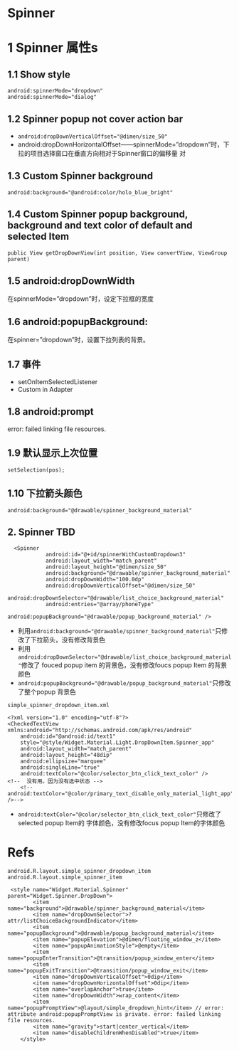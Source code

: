 # Spinner
# 1 Spinner 属性s
## 1.1 Show style
```
android:spinnerMode="dropdown" 
android:spinnerMode="dialog"
```
## 1.2 Spinner popup not cover action bar
- `android:dropDownVerticalOffset="@dimen/size_50"`
- android:dropDownHorizontalOffset——spinnerMode=”dropdown”时，下拉的项目选择窗口在垂直方向相对于Spinner窗口的偏移量 
对
## 1.3 Custom Spinner background
`android:background="@android:color/holo_blue_bright"`

## 1.4 Custom Spinner popup background,  background and text color of default and selected Item 
`public View getDropDownView(int position, View convertView, ViewGroup parent)`

## 1.5 android:dropDownWidth
在spinnerMode=”dropdown”时，设定下拉框的宽度

## 1.6 android:popupBackground:
在spinner=”dropdown”时，设置下拉列表的背景。 

## 1.7 事件
- setOnItemSelectedListener
- Custom in Adapter

## 1.8 android:prompt
error: failed linking file resources.

## 1.9 默认显示上次位置
`setSelection(pos);`

## 1.10 下拉箭头颜色
`android:background="@drawable/spinner_background_material"`

## 2. Spinner TBD
```
  <Spinner
            android:id="@+id/spinnerWithCustomDropdown3"
            android:layout_width="match_parent"
            android:layout_height="@dimen/size_50"
            android:background="@drawable/spinner_background_material"
            android:dropDownWidth="100.0dp"
            android:dropDownVerticalOffset="@dimen/size_50"
            android:dropDownSelector="@drawable/list_choice_background_material"
            android:entries="@array/phoneType"
            android:popupBackground="@drawable/popup_background_material" />
```

- 利用`android:background="@drawable/spinner_background_material"`只修改了下拉箭头，没有修改背景色
- 利用`android:dropDownSelector="@drawable/list_choice_background_material"`修改了 fouced popup item 的背景色，没有修改foucs popup Item 的背景颜色
- `android:popupBackground="@drawable/popup_background_material"`只修改了整个popup 背景色

`simple_spinner_dropdown_item.xml`
```
<?xml version="1.0" encoding="utf-8"?>
<CheckedTextView xmlns:android="http://schemas.android.com/apk/res/android"
    android:id="@android:id/text1"
    style="@style/Widget.Material.Light.DropDownItem.Spinner_app"
    android:layout_width="match_parent"
    android:layout_height="48dip"
    android:ellipsize="marquee"
    android:singleLine="true"
    android:textColor="@color/selector_btn_click_text_color" />
<!--  没有用。因为没有选中状态 -->
    <!--android:textColor="@color/primary_text_disable_only_material_light_app" />-->
```
- `android:textColor="@color/selector_btn_click_text_color"`只修改了selected popup Item的 字体颜色，没有修改focus popup Item的字体颜色

# Refs
```
android.R.layout.simple_spinner_dropdown_item
android.R.layout.simple_spinner_item

 <style name="Widget.Material.Spinner" parent="Widget.Spinner.DropDown">
        <item name="background">@drawable/spinner_background_material</item>
        <item name="dropDownSelector">?attr/listChoiceBackgroundIndicator</item>
        <item name="popupBackground">@drawable/popup_background_material</item>
        <item name="popupElevation">@dimen/floating_window_z</item>
        <item name="popupAnimationStyle">@empty</item>
        <item name="popupEnterTransition">@transition/popup_window_enter</item>
        <item name="popupExitTransition">@transition/popup_window_exit</item>
        <item name="dropDownVerticalOffset">0dip</item>
        <item name="dropDownHorizontalOffset">0dip</item>
        <item name="overlapAnchor">true</item>
        <item name="dropDownWidth">wrap_content</item>
        <item name="popupPromptView">@layout/simple_dropdown_hint</item> // error: attribute android:popupPromptView is private. error: failed linking file resources.
        <item name="gravity">start|center_vertical</item>
        <item name="disableChildrenWhenDisabled">true</item>
    </style>
```